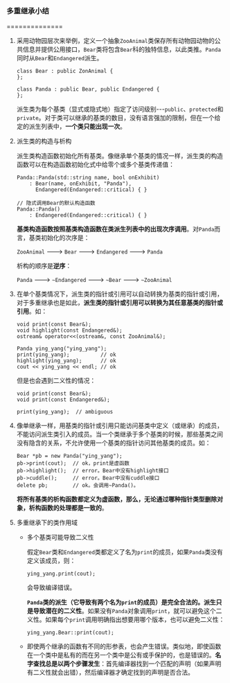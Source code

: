 ### 多重继承小结
==============

1. 采用动物园层次来举例，定义一个抽象`ZooAnimal`类保存所有动物园动物的公共信息并提供公用接口，`Bear`类将包含`Bear`科的独特信息，以此类推。`Panda`同时从`Bear`和`Endangered`派生。

	   class Bear : public ZonAnimal {
	   };
	   
	   class Panda : public Bear, public Endangered {
	   };
	   
   派生类为每个基类（显式或隐式地）指定了访问级别---`public`、`protected`和`private`。对于类可以继承的基类的数目，没有语言强加的限制，但在一个给定的派生列表中，**一个类只能出现一次**。
   
2. 派生类的构造与析构

	派生类构造函数初始化所有基类。像继承单个基类的情况一样，派生类的构造函数可以在构造函数初始化式中给零个或多个基类传递值：
	
	   Panda::Panda(std::string name, bool onExhibit)
	       : Bear(name, onExhibit, "Panda"),
	         Endangered(Endangered::critical) { }
	         
	   // 隐式调用Bear的默认构造函数
	   Panda::Panda()
	       : Endangered(Endangered::critical) { }
	       
   **基类构造函数按照基类构造函数在类派生列表中的出现次序调用**。对`Panda`而言，基类初始化的次序是：
   
   `ZooAnimal` ---> `Bear` ---> `Endangered` ---> `Panda`
   
   析构的顺序是**逆序**：
   
   `Panda` ---> `~Endangered` ---> `~Bear` ---> `~ZooAnimal`
   
3. 在单个基类情况下，派生类的指针或引用可以自动转换为基类的指针或引用，对于多重继承也是如此，**派生类的指针或引用可以转换为其任意基类的指针或引用**。如：

	
	   void print(const Bear&);
	   void highlight(const Endangered&);
	   ostream& operator<<(ostream&, const ZooAnimal&);
	   
	   Panda ying_yang("ying_yang");
	   print(ying_yang);          // ok
	   highlight(ying_yang);      // ok
	   cout << ying_yang << endl; // ok
	   
   但是也会遇到二义性的情况：
   
   	   void print(const Bear&);
   	   void print(const Endangered&);
   	   
       print(ying_yang);  // ambiguous
       
4. 像单继承一样，用基类的指针或引用只能访问基类中定义（或继承）的成员，不能访问派生类引入的成员。当一个类继承于多个基类的时候，那些基类之间没有隐含的关系，不允许使用一个基类的指针访问其他基类的成员。如：

	   Bear *pb = new Panda("ying_yang");
	   pb->print(cout);  // ok，print是虚函数
	   pb->highlight();  // error。Bear中没有highlight接口
	   pb->cuddle();     // error。Bear中没有cuddle接口
	   delete pb;        // ok。会调用~Panda()。
	   
	   
   **将所有基类的析构函数都定义为虚函数，那么，无论通过哪种指针类型删除对象，析构函数的处理都是一致的**。
   
5. 多重继承下的类作用域

   - 多个基类可能导致二义性
   
     假定`Bear`类和`Endangered`类都定义了名为`print`的成员，如果`Panda`类没有定义该成员，则：
     
         ying_yang.print(cout);
      
     会导致编译错误。
     
     **`Panda`类的派生（它导致有两个名为`print`的成员）是完全合法的。派生只是导致潜在的二义性**。如果没有`Panda`对象调用`print`，就可以避免这个二义性。如果每个`print`调用明确指出想要用哪个版本，也可以避免二义性：
     
         ying_yang.Bear::print(cout);
         
   - 即使两个继承的函数有不同的形参表，也会产生错误。类似地，即使函数在一个类中是私有的而在另一个类中是公有或手保护的，也是错误的。**名字查找总是以两个步骤发生**：首先编译器找到一个匹配的声明（如果声明有二义性就会出错），然后编译器才确定找到的声明是否合法。